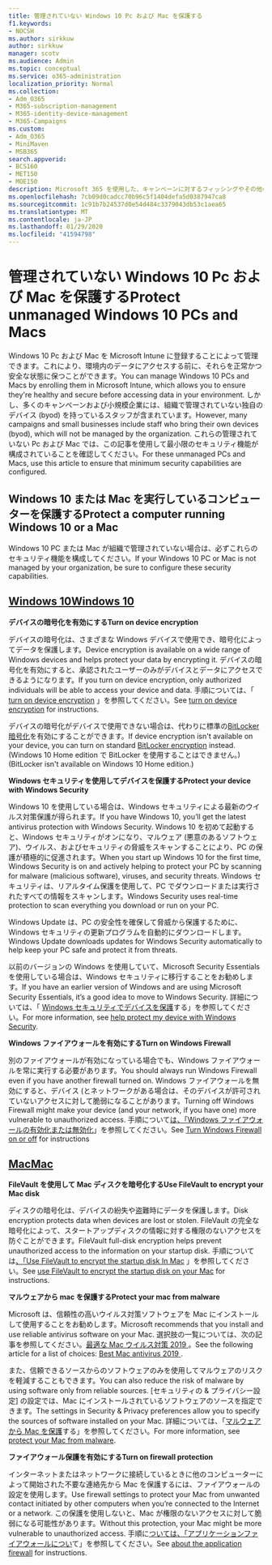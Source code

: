 ```yaml
---
title: 管理されていない Windows 10 Pc および Mac を保護する
f1.keywords:
- NOCSH
ms.author: sirkkuw
author: sirkkuw
manager: scotv
ms.audience: Admin
ms.topic: conceptual
ms.service: o365-administration
localization_priority: Normal
ms.collection:
- Adm_O365
- M365-subscription-management
- M365-identity-device-management
- M365-Campaigns
ms.custom:
- Adm_O365
- MiniMaven
- MSB365
search.appverid:
- BCS160
- MET150
- MOE150
description: Microsoft 365 を使用した、キャンペーンに対するフィッシングやその他の攻撃から保護します。
ms.openlocfilehash: 7cb09d0cadcc70b96c5f1404defa5d0387947ca8
ms.sourcegitcommit: 1c91b7b24537d0e54d484c3379043db53c1aea65
ms.translationtype: MT
ms.contentlocale: ja-JP
ms.lasthandoff: 01/29/2020
ms.locfileid: "41594798"
---
```

# <a name="protect-unmanaged-windows-10-pcs-and-macs"></a><span data-ttu-id="95338-103">管理されていない Windows 10 Pc および Mac を保護する</span><span class="sxs-lookup"><span data-stu-id="95338-103">Protect unmanaged Windows 10 PCs and Macs</span></span>

<span data-ttu-id="95338-104">Windows 10 Pc および Mac を Microsoft Intune に登録することによって管理できます。これにより、環境内のデータにアクセスする前に、それらを正常かつ安全な状態に保つことができます。</span><span class="sxs-lookup"><span data-stu-id="95338-104">You can manage Windows 10 PCs and Macs by enrolling them in Microsoft Intune, which allows you to ensure they're healthy and secure before accessing data in your environment.</span></span> <span data-ttu-id="95338-105">しかし、多くのキャンペーンおよび小規模企業には、組織で管理されていない独自のデバイス (byod) を持っているスタッフが含まれています。</span><span class="sxs-lookup"><span data-stu-id="95338-105">However, many campaigns and small businesses include staff who bring their own devices (byod), which will not be managed by the organization.</span></span> <span data-ttu-id="95338-106">これらの管理されていない Pc および Mac では、この記事を使用して最小限のセキュリティ機能が構成されていることを確認してください。</span><span class="sxs-lookup"><span data-stu-id="95338-106">For these unmanaged PCs and Macs, use this article to ensure that minimum security capabilities are configured.</span></span> 

<!--A Windows 10 PC is considered managed after you have completed the following two steps:

1. You (or the admin) set up device and data protection policies in the [setup  wizard](../business/set-up.md).

2. You have [connected your computer to Azure Active Directory](../business/set-up-windows-devices.md) and use your Microsoft 365 Business username and password to sign in.
3. --> 

## <a name="protect-a-computer-running-windows-10-or-a-mac"></a><span data-ttu-id="95338-107">Windows 10 または Mac を実行しているコンピューターを保護する</span><span class="sxs-lookup"><span data-stu-id="95338-107">Protect a computer running Windows 10 or a Mac</span></span>

<!--If you have a PC that is running Windows 10 that is not connected to Microsoft 365 Business, or a Mac, the Microsoft 365 Business protections do not apply to it, but here are some things you can do to keep your data secure on these devices as well:
-->
<span data-ttu-id="95338-108">Windows 10 PC または Mac が組織で管理されていない場合は、必ずこれらのセキュリティ機能を構成してください。</span><span class="sxs-lookup"><span data-stu-id="95338-108">If your Windows 10 PC or Mac is not managed by your organization, be sure to configure these security capabilities.</span></span>

## <a name="windows-10tabwindows10"></a>[<span data-ttu-id="95338-109">Windows 10</span><span class="sxs-lookup"><span data-stu-id="95338-109">Windows 10</span></span>](#tab/Windows10)
<span data-ttu-id="95338-110">**デバイスの暗号化を有効にする**</span><span class="sxs-lookup"><span data-stu-id="95338-110">**Turn on device encryption**</span></span><p>

<span data-ttu-id="95338-111">デバイスの暗号化は、さまざまな Windows デバイスで使用でき、暗号化によってデータを保護します。</span><span class="sxs-lookup"><span data-stu-id="95338-111">Device encryption is available on a wide range of Windows devices and helps protect your data by encrypting it.</span></span> <span data-ttu-id="95338-112">デバイスの暗号化を有効にすると、承認されたユーザーのみがデバイスとデータにアクセスできるようになります。</span><span class="sxs-lookup"><span data-stu-id="95338-112">If you turn on device encryption, only authorized individuals will be able to access your device and data.</span></span> <span data-ttu-id="95338-113">手順については、「 [turn on device encryption](https://support.microsoft.com/help/4028713/windows-10-turn-on-device-encryption) 」を参照してください。</span><span class="sxs-lookup"><span data-stu-id="95338-113">See [turn on device encryption](https://support.microsoft.com/help/4028713/windows-10-turn-on-device-encryption) for instructions.</span></span>

 <span data-ttu-id="95338-114">デバイスの暗号化がデバイスで使用できない場合は、代わりに標準の[BitLocker 暗号化](https://support.microsoft.com/help/4028713/windows-10-turn-on-device-encryption)を有効にすることができます。</span><span class="sxs-lookup"><span data-stu-id="95338-114">If device encryption isn't available on your device, you can turn on standard [BitLocker encryption](https://support.microsoft.com/help/4028713/windows-10-turn-on-device-encryption) instead.</span></span> <span data-ttu-id="95338-115">(Windows 10 Home edition で BitLocker を使用することはできません。)</span><span class="sxs-lookup"><span data-stu-id="95338-115">(BitLocker isn't available on Windows 10 Home edition.)</span></span> 


<span data-ttu-id="95338-116">**Windows セキュリティを使用してデバイスを保護する**</span><span class="sxs-lookup"><span data-stu-id="95338-116">**Protect your device with Windows Security**</span></span><p>
<span data-ttu-id="95338-117">Windows 10 を使用している場合は、Windows セキュリティによる最新のウイルス対策保護が得られます。</span><span class="sxs-lookup"><span data-stu-id="95338-117">If you have Windows 10, you’ll get the latest antivirus protection with Windows Security.</span></span> <span data-ttu-id="95338-118">Windows 10 を初めて起動すると、Windows セキュリティがオンになり、マルウェア (悪意のあるソフトウェア)、ウイルス、およびセキュリティの脅威をスキャンすることにより、PC の保護が積極的に促進されます。</span><span class="sxs-lookup"><span data-stu-id="95338-118">When you start up Windows 10 for the first time, Windows Security is on and actively helping to protect your PC by scanning for malware (malicious software), viruses, and security threats.</span></span> <span data-ttu-id="95338-119">Windows セキュリティは、リアルタイム保護を使用して、PC でダウンロードまたは実行されたすべての情報をスキャンします。</span><span class="sxs-lookup"><span data-stu-id="95338-119">Windows Security uses real-time protection to scan everything you download or run on your PC.</span></span>

<span data-ttu-id="95338-120">Windows Update は、PC の安全性を確保して脅威から保護するために、Windows セキュリティの更新プログラムを自動的にダウンロードします。</span><span class="sxs-lookup"><span data-stu-id="95338-120">Windows Update downloads updates for Windows Security automatically to help keep your PC safe and protect it from threats.</span></span>

<span data-ttu-id="95338-121">以前のバージョンの Windows を使用していて、Microsoft Security Essentials を使用している場合は、Windows セキュリティに移行することをお勧めします。</span><span class="sxs-lookup"><span data-stu-id="95338-121">If you have an earlier version of Windows and are using Microsoft Security Essentials, it’s a good idea to move to Windows Security.</span></span> <span data-ttu-id="95338-122">詳細については、「 [Windows セキュリティでデバイスを保護](https://support.microsoft.com/help/17464/windows-10-help-protect-my-device-with-windows-security)する」を参照してください。</span><span class="sxs-lookup"><span data-stu-id="95338-122">For more information, see [help protect my device with Windows Security](https://support.microsoft.com/help/17464/windows-10-help-protect-my-device-with-windows-security).</span></span>

<span data-ttu-id="95338-123">**Windows ファイアウォールを有効にする**</span><span class="sxs-lookup"><span data-stu-id="95338-123">**Turn on Windows Firewall**</span></span><p>
<span data-ttu-id="95338-124">別のファイアウォールが有効になっている場合でも、Windows ファイアウォールを常に実行する必要があります。</span><span class="sxs-lookup"><span data-stu-id="95338-124">You should always run Windows Firewall even if you have another firewall turned on.</span></span> <span data-ttu-id="95338-125">Windows ファイアウォールを無効にすると、デバイス (とネットワークがある場合は、そのデバイスが許可されていないアクセスに対して脆弱になることがあります。</span><span class="sxs-lookup"><span data-stu-id="95338-125">Turning off Windows Firewall might make your device (and your network, if you have one) more vulnerable to unauthorized access.</span></span> <span data-ttu-id="95338-126">手順について[は、「Windows ファイアウォールの有効化または無効化](https://support.microsoft.com/help/4028544/windows-10-turn-windows-defender-firewall-on-or-off)」を参照してください。</span><span class="sxs-lookup"><span data-stu-id="95338-126">See [Turn Windows Firewall on or off](https://support.microsoft.com/help/4028544/windows-10-turn-windows-defender-firewall-on-or-off) for instructions</span></span>

## <a name="mactabmac"></a>[<span data-ttu-id="95338-127">Mac</span><span class="sxs-lookup"><span data-stu-id="95338-127">Mac</span></span>](#tab/Mac)
<span data-ttu-id="95338-128">**FileVault を使用して Mac ディスクを暗号化する**</span><span class="sxs-lookup"><span data-stu-id="95338-128">**Use FileVault to encrypt your Mac disk**</span></span><p>
<span data-ttu-id="95338-129">ディスクの暗号化は、デバイスの紛失や盗難時にデータを保護します。</span><span class="sxs-lookup"><span data-stu-id="95338-129">Disk encryption protects data when devices are lost or stolen.</span></span> <span data-ttu-id="95338-130">FileVault の完全な暗号化によって、スタートアップディスクの情報に対する権限のないアクセスを防ぐことができます。</span><span class="sxs-lookup"><span data-stu-id="95338-130">FileVault full-disk encryption helps prevent unauthorized access to the information on your startup disk.</span></span> <span data-ttu-id="95338-131">手順については[、「Use FileVault to encrypt the startup disk In Mac](https://support.apple.com/HT204837) 」を参照してください。</span><span class="sxs-lookup"><span data-stu-id="95338-131">See [use FileVault to encrypt the startup disk on your Mac](https://support.apple.com/HT204837) for instructions.</span></span>

<span data-ttu-id="95338-132">**マルウェアから mac を保護する**</span><span class="sxs-lookup"><span data-stu-id="95338-132">**Protect your mac from malware**</span></span><p>
<span data-ttu-id="95338-133">Microsoft は、信頼性の高いウイルス対策ソフトウェアを Mac にインストールして使用することをお勧めします。</span><span class="sxs-lookup"><span data-stu-id="95338-133">Microsoft recommends that you install and use reliable antivirus software on your Mac.</span></span> <span data-ttu-id="95338-134">選択肢の一覧については、次の記事を参照してください。[最適な Mac ウイルス対策 2019 ](https://www.macworld.co.uk/feature/mac-software/mac-antivirus-3672182/)。</span><span class="sxs-lookup"><span data-stu-id="95338-134">See the following article for a list of choices: [Best Mac antivirus 2019 ](https://www.macworld.co.uk/feature/mac-software/mac-antivirus-3672182/).</span></span>

<span data-ttu-id="95338-135">また、信頼できるソースからのソフトウェアのみを使用してマルウェアのリスクを軽減することもできます。</span><span class="sxs-lookup"><span data-stu-id="95338-135">You can also reduce the risk of malware by using software only from reliable sources.</span></span> <span data-ttu-id="95338-136">[セキュリティの & プライバシー設定] の設定では、Mac にインストールされているソフトウェアのソースを指定できます。</span><span class="sxs-lookup"><span data-stu-id="95338-136">The settings in Security & Privacy preferences allow you to specify the sources of software installed on your Mac.</span></span> <span data-ttu-id="95338-137">詳細については、「[マルウェアから Mac を保護](https://support.apple.com/kb/PH25087)する」を参照してください。</span><span class="sxs-lookup"><span data-stu-id="95338-137">For more information, see [protect your Mac from malware](https://support.apple.com/kb/PH25087).</span></span>

<span data-ttu-id="95338-138">**ファイアウォール保護を有効にする**</span><span class="sxs-lookup"><span data-stu-id="95338-138">**Turn on firewall protection**</span></span><p>
<span data-ttu-id="95338-139">インターネットまたはネットワークに接続しているときに他のコンピューターによって開始された不要な連絡先から Mac を保護するには、ファイアウォールの設定を使用します。</span><span class="sxs-lookup"><span data-stu-id="95338-139">Use firewall settings to protect your Mac from unwanted contact initiated by other computers when you’re connected to the Internet or a network.</span></span> <span data-ttu-id="95338-140">この保護を使用しないと、Mac が権限のないアクセスに対して脆弱になる可能性があります。</span><span class="sxs-lookup"><span data-stu-id="95338-140">Without this protection, your Mac might be more vulnerable to unauthorized access.</span></span> <span data-ttu-id="95338-141">手順に[ついては、「アプリケーションファイアウォールについ](https://support.apple.com/HT201642)て」を参照してください。</span><span class="sxs-lookup"><span data-stu-id="95338-141">See [about the application firewall](https://support.apple.com/HT201642) for instructions.</span></span>
